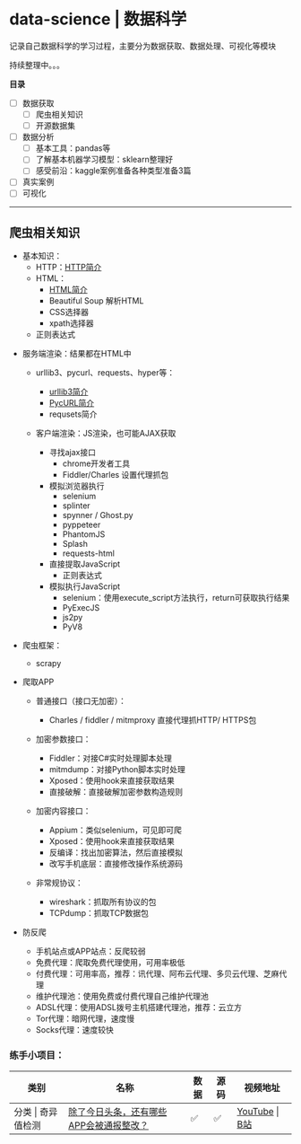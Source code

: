 # data-science | 数据科学

记录自己数据科学的学习过程，主要分为数据获取、数据处理、可视化等模块

持续整理中。。。

**目录**

- [ ] 数据获取
  - [ ] 爬虫相关知识
  - [ ] 开源数据集
- [ ] 数据分析
  - [ ] 基本工具：pandas等
  - [ ] 了解基本机器学习模型：sklearn整理好
  - [ ] 感受前沿：kaggle案例准备各种类型准备3篇
- [ ] 真实案例
- [ ] 可视化

------



## 爬虫相关知识

* 基本知识：
  * HTTP：[HTTP简介](./contents/0.basic/HTTP简介.md)
  * HTML：
    * [HTML简介](./contents/0.basic/HTML简介.md)
    * Beautiful Soup 解析HTML
    * CSS选择器
    * xpath选择器
  * 正则表达式

- 服务端渲染：结果都在HTML中
  - urllib3、pycurl、requests、hyper等：
    - [urllib3简介](./contents/1.server_rendered/0.urllib3简介.md)
    - [PycURL简介](./contents/1.server_rendered/1.PycURL简介.md)
    - requsets简介
  - 客户端渲染：JS渲染，也可能AJAX获取

    - 寻找ajax接口
      - chrome开发者工具
      - Fiddler/Charles 设置代理抓包
    - 模拟浏览器执行
      - selenium
      - splinter
      - spynner / Ghost.py
      - pyppeteer
      - PhantomJS
      - Splash
      - requests-html
    - 直接提取JavaScript
      - 正则表达式
    - 模拟执行JavaScript
      - selenium：使用execute_script方法执行，return可获取执行结果
      - PyExecJS
      - js2py
      - PyV8

- 爬虫框架：
  * scrapy

- 爬取APP

  - 普通接口（接口无加密）：
    - Charles / fiddler / mitmproxy 直接代理抓HTTP/ HTTPS包

  - 加密参数接口：

    - Fiddler：对接C#实时处理脚本处理
    - mitmdump：对接Python脚本实时处理
    - Xposed：使用hook来直接获取结果
    - 直接破解：直接破解加密参数构造规则

  - 加密内容接口：

    - Appium：类似selenium，可见即可爬
    - Xposed：使用hook来直接获取结果
    - 反编译：找出加密算法，然后直接模拟
    - 改写手机底层：直接修改操作系统源码

  - 非常规协议：

    - wireshark：抓取所有协议的包
    - TCPdump：抓取TCP数据包

- 防反爬

  - 手机站点或APP站点：反爬较弱
  - 免费代理：爬取免费代理使用，可用率极低
  - 付费代理：可用率高，推荐：讯代理、阿布云代理、多贝云代理、芝麻代理
  - 维护代理池：使用免费或付费代理自己维护代理池
  - ADSL代理：使用ADSL拨号主机搭建代理池，推荐：云立方
  - Tor代理：暗网代理，速度慢
  - Socks代理：速度较快



### 练手小项目：

| 类别               | 名称                                                         | 数据 | 源码 | 视频地址                                                     |
| ------------------ | ------------------------------------------------------------ | ---- | ---- | ------------------------------------------------------------ |
| 分类 \| 奇异值检测 | [除了今日头条，还有哪些APP会被通报整改？](./projects/android_malware_analysis) | ✅    | ✅    | [YouTube](https://www.youtube.com/watch?v=lqpObIe-sM8&t=9s) \| [B站](https://www.bilibili.com/video/BV1Wq4y1s7XU) |

